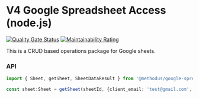 # V4 Google Spreadsheet Access (node.js)

[![Quality Gate Status](https://sonarcloud.io/api/project_badges/measure?project=nodulusteam_methodus-spreadsheet&metric=alert_status)](https://sonarcloud.io/dashboard?id=nodulusteam_methodus-spreadsheet)
[![Maintainability Rating](https://sonarcloud.io/api/project_badges/measure?project=nodulusteam_methodus-spreadsheet&metric=sqale_rating)](https://sonarcloud.io/dashboard?id=nodulusteam_methodus-spreadsheet)


This is a CRUD based operations package for Google sheets.


### API

```typescript
import { Sheet, getSheet, SheetDataResult } from '@methodus/google-spreadsheet';

const sheet:Sheet = getSheet(sheetId, {client_email: 'test@gmail.com',  private_key: 'XXXXXXXXXXXX'});

```